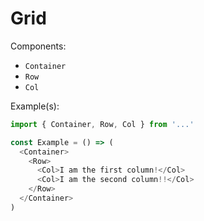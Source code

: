 # Grid

Components:

* `Container`
* `Row`
* `Col`

Example(s):

```javascript
import { Container, Row, Col } from '...'

const Example = () => (
  <Container>
    <Row>
      <Col>I am the first column!</Col>
      <Col>I am the second column!!</Col>
    </Row>
  </Container>
)
```
